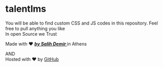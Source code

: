 # talentlms
You will be able to find custom CSS and JS codes in this repository.
Feel free to pull anything you like
<br>
In open Source we Trust
<footer>
<p class="love">Made with ❤ <a href="https://github.com/salihhdemirr"><strong><i> by Salih Demir </i></strong></a> in Athens</p>
<span>AND</span>
<br>
<div class="gist-meta">Hosted with ❤ by <a href="https://github.com">GitHub</a> </div>
</footer>
